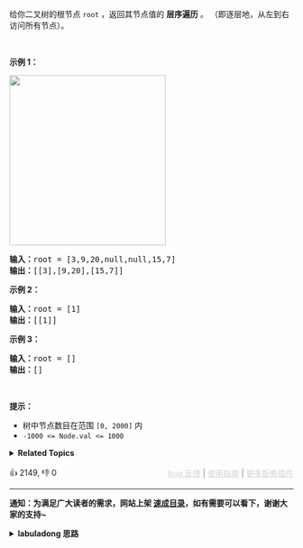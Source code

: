 <p>给你二叉树的根节点 <code>root</code> ，返回其节点值的 <strong>层序遍历</strong> 。 （即逐层地，从左到右访问所有节点）。</p>

<p>&nbsp;</p>

<p><strong>示例 1：</strong></p> 
<img alt="" src="https://assets.leetcode.com/uploads/2021/02/19/tree1.jpg" style="width: 277px; height: 302px;" /> 
<pre>
<strong>输入：</strong>root = [3,9,20,null,null,15,7]
<strong>输出：</strong>[[3],[9,20],[15,7]]
</pre>

<p><strong>示例 2：</strong></p>

<pre>
<strong>输入：</strong>root = [1]
<strong>输出：</strong>[[1]]
</pre>

<p><strong>示例 3：</strong></p>

<pre>
<strong>输入：</strong>root = []
<strong>输出：</strong>[]
</pre>

<p>&nbsp;</p>

<p><strong>提示：</strong></p>

<ul> 
 <li>树中节点数目在范围 <code>[0, 2000]</code> 内</li> 
 <li><code>-1000 &lt;= Node.val &lt;= 1000</code></li> 
</ul>

<details><summary><strong>Related Topics</strong></summary>树 | 广度优先搜索 | 二叉树</details><br>

<div>👍 2149, 👎 0<span style='float: right;'><span style='color: gray;'><a href='https://github.com/labuladong/fucking-algorithm/issues' target='_blank' style='color: lightgray;text-decoration: underline;'>bug 反馈</a> | <a href='https://labuladong.online/algo/fname.html?fname=jb插件简介' target='_blank' style='color: lightgray;text-decoration: underline;'>使用指南</a> | <a href='https://labuladong.online/algo/' target='_blank' style='color: lightgray;text-decoration: underline;'>更多配套插件</a></span></span></div>

<div id="labuladong"><hr>

**通知：为满足广大读者的需求，网站上架 [速成目录](https://labuladong.online/algo/intro/quick-learning-plan/)，如有需要可以看下，谢谢大家的支持~**

<details><summary><strong>labuladong 思路</strong></summary>


<div id="labuladong_solution_zh">

## 基本思路

这题没啥可说的，[二叉树的递归/层序遍历](https://labuladong.online/algo/data-structure-basic/binary-tree-traverse-basic/) 遍历中介绍了三种层序（BFS）遍历的写法，任写一种都可以。

**详细题解**：
  - [【练习】运用层序遍历解题 I](https://labuladong.online/algo/problem-set/binary-tree-level-i/)

</div>





<div id="solution">

## 解法代码



<div class="tab-panel"><div class="tab-nav">
<button data-tab-item="cpp" class="tab-nav-button btn " data-tab-group="default" onclick="switchTab(this)">cpp🤖</button>

<button data-tab-item="python" class="tab-nav-button btn " data-tab-group="default" onclick="switchTab(this)">python🤖</button>

<button data-tab-item="java" class="tab-nav-button btn active" data-tab-group="default" onclick="switchTab(this)">java🟢</button>

<button data-tab-item="go" class="tab-nav-button btn " data-tab-group="default" onclick="switchTab(this)">go🤖</button>

<button data-tab-item="javascript" class="tab-nav-button btn " data-tab-group="default" onclick="switchTab(this)">javascript🤖</button>
</div><div class="tab-content">
<div data-tab-item="cpp" class="tab-item " data-tab-group="default"><div class="highlight">

```cpp
// 注意：cpp 代码由 chatGPT🤖 根据我的 java 代码翻译。
// 本代码的正确性已通过力扣验证，如有疑问，可以对照 java 代码查看。

#include <vector>
#include <queue>

class Solution {
public:
    std::vector<std::vector<int>> levelOrder(TreeNode* root) {
        std::vector<std::vector<int>> res;
        if (root == nullptr) {
            return res;
        }

        std::queue<TreeNode*> q;
        q.push(root);
        // while 循环控制从上向下一层层遍历
        while (!q.empty()) {
            int sz = q.size();
            // 记录这一层的节点值
            std::vector<int> level;
            // for 循环控制每一层从左向右遍历
            for (int i = 0; i < sz; i++) {
                TreeNode* cur = q.front();
                q.pop();
                level.push_back(cur->val);
                if (cur->left != nullptr)
                    q.push(cur->left);
                if (cur->right != nullptr)
                    q.push(cur->right);
            }
            res.push_back(level);
        }
        return res;
    }
};
```

</div></div>

<div data-tab-item="python" class="tab-item " data-tab-group="default"><div class="highlight">

```python
# 注意：python 代码由 chatGPT🤖 根据我的 java 代码翻译。
# 本代码的正确性已通过力扣验证，如有疑问，可以对照 java 代码查看。

from collections import deque

class Solution:
    def levelOrder(self, root: TreeNode) -> List[List[int]]:
        res = []
        if root is None:
            return res

        q = deque()
        q.append(root)
        # while 循环控制从上向下一层层遍历
        while q:
            sz = len(q)
            # 记录这一层的节点值
            level = []
            # for 循环控制每一层从左向右遍历
            for i in range(sz):
                cur = q.popleft()
                level.append(cur.val)
                if cur.left is not None:
                    q.append(cur.left)
                if cur.right is not None:
                    q.append(cur.right)
            res.append(level)
        return res
```

</div></div>

<div data-tab-item="java" class="tab-item active" data-tab-group="default"><div class="highlight">

```java
class Solution {
    public List<List<Integer>> levelOrder(TreeNode root) {
        List<List<Integer>> res = new LinkedList<>();
        if (root == null) {
            return res;
        }

        Queue<TreeNode> q = new LinkedList<>();
        q.offer(root);
        // while 循环控制从上向下一层层遍历
        while (!q.isEmpty()) {
            int sz = q.size();
            // 记录这一层的节点值
            List<Integer> level = new LinkedList<>();
            // for 循环控制每一层从左向右遍历
            for (int i = 0; i < sz; i++) {
                TreeNode cur = q.poll();
                level.add(cur.val);
                if (cur.left != null)
                    q.offer(cur.left);
                if (cur.right != null)
                    q.offer(cur.right);
            }
            res.add(level);
        }
        return res;
    }
}
```

</div></div>

<div data-tab-item="go" class="tab-item " data-tab-group="default"><div class="highlight">

```go
// 注意：go 代码由 chatGPT🤖 根据我的 java 代码翻译。
// 本代码的正确性已通过力扣验证，如有疑问，可以对照 java 代码查看。

func levelOrder(root *TreeNode) [][]int {
    var res [][]int
    if root == nil {
        return res
    }

    q := []*TreeNode{root}
    // while 循环控制从上向下一层层遍历
    for len(q) > 0 {
        sz := len(q)
        // 记录这一层的节点值
        level := make([]int, sz)
        // for 循环控制每一层从左向右遍历
        for i := 0; i < sz; i++ {
            cur := q[0]
            q = q[1:]
            level[i] = cur.Val
            if cur.Left != nil {
                q = append(q, cur.Left)
            }
            if cur.Right != nil {
                q = append(q, cur.Right)
            }
        }
        res = append(res, level)
    }
    return res
}
```

</div></div>

<div data-tab-item="javascript" class="tab-item " data-tab-group="default"><div class="highlight">

```javascript
// 注意：javascript 代码由 chatGPT🤖 根据我的 java 代码翻译。
// 本代码的正确性已通过力扣验证，如有疑问，可以对照 java 代码查看。

var levelOrder = function(root) {
    let res = [];
    if (!root) {
        return res;
    }

    let q = [];
    q.push(root);
    // while 循环控制从上向下一层层遍历
    while (q.length > 0) {
        let sz = q.length;
        // 记录这一层的节点值
        let level = [];
        // for 循环控制每一层从左向右遍历
        for (let i = 0; i < sz; i++) {
            let cur = q.shift();
            level.push(cur.val);
            if (cur.left)
                q.push(cur.left);
            if (cur.right)
                q.push(cur.right);
        }
        res.push(level);
    }
    return res;
};
```

</div></div>
</div></div>

<hr /><details open hint-container details><summary style="font-size: medium"><strong>👾👾 算法可视化 👾👾</strong></summary><div id="data_binary-tree-level-order-traversal"  category="leetcode" ></div><div class="resizable aspect-ratio-container" style="height: 100%;">
<div id="iframe_binary-tree-level-order-traversal"></div></div>
</details><hr /><br />

</div>
</details>
</div>

